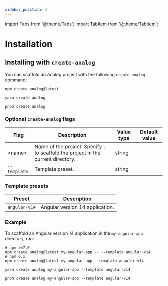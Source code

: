 ```yaml
---
sidebar_position: 2
---
```


import Tabs from '@theme/Tabs';
import TabItem from '@theme/TabItem';

# Installation

## Installing with `create-analog`

You can scaffold an Analog project with the following `create-analog` command:

<Tabs groupId="package-manager">
  <TabItem value="npm">

```shell
npm create analog@latest
```

  </TabItem>

  <TabItem label="Yarn" value="yarn">

```shell
yarn create analog
```

  </TabItem>

  <TabItem value="pnpm">

```shell
pnpm create analog
```

  </TabItem>
</Tabs>

### Optional `create-analog` flags

| Flag         | Description                                                                        | Value type | Default value |
| ------------ | ---------------------------------------------------------------------------------- | ---------- | ------------- |
| &lt;name&gt; | Name of the project. Specify `.` to scaffold the project in the current directory. | string     |               |
| `--template` | Template preset.                                                                   | string     |               |

### Template presets

| Preset        | Description                     |
| ------------- | ------------------------------- |
| `angular-v14` | Angular version 14 application. |

### Example

To scaffold an Angular version 14 application in the `my-angular-app` directory, run:

<Tabs groupId="package-manager">
  <TabItem value="npm">

```shell
# npm >=7.0
npm create analog@latest my-angular-app -- --template angular-v14
# npm 6.x
npm create analog@latest my-angular-app --template angular-v14
```

  </TabItem>

  <TabItem label="Yarn" value="yarn">

```shell
yarn create analog my-angular-app --template angular-v14
```

  </TabItem>

  <TabItem value="pnpm">

```shell
pnpm create analog my-angular-app --template angular-v14
```

  </TabItem>
</Tabs>
